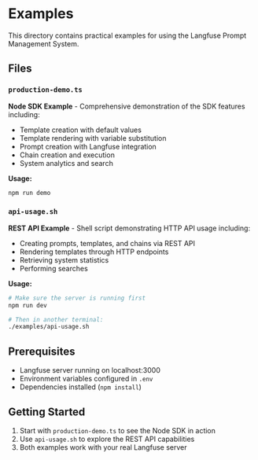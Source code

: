 # Examples

This directory contains practical examples for using the Langfuse Prompt Management System.

## Files

### `production-demo.ts`
**Node SDK Example** - Comprehensive demonstration of the SDK features including:
- Template creation with default values
- Template rendering with variable substitution  
- Prompt creation with Langfuse integration
- Chain creation and execution
- System analytics and search

**Usage:**
```bash
npm run demo
```

### `api-usage.sh`
**REST API Example** - Shell script demonstrating HTTP API usage including:
- Creating prompts, templates, and chains via REST API
- Rendering templates through HTTP endpoints
- Retrieving system statistics
- Performing searches

**Usage:**
```bash
# Make sure the server is running first
npm run dev

# Then in another terminal:
./examples/api-usage.sh
```

## Prerequisites

- Langfuse server running on localhost:3000
- Environment variables configured in `.env`
- Dependencies installed (`npm install`)

## Getting Started

1. Start with `production-demo.ts` to see the Node SDK in action
2. Use `api-usage.sh` to explore the REST API capabilities
3. Both examples work with your real Langfuse server
